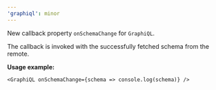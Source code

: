 ```yaml
---
'graphiql': minor
---
```


New callback property `onSchemaChange` for `GraphiQL`.

The callback is invoked with the successfully fetched schema from the remote.

**Usage example:**

```tsx
<GraphiQL onSchemaChange={schema => console.log(schema)} />
```
